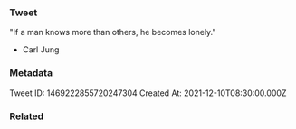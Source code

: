 ### Tweet
"If a man knows more than others, he becomes lonely."

- Carl Jung

### Metadata
Tweet ID: 1469222855720247304
Created At: 2021-12-10T08:30:00.000Z

### Related

